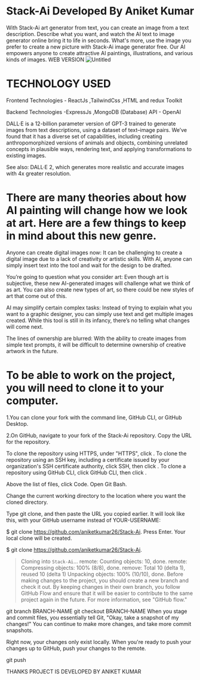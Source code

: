 # Stack-Ai Developed By Aniket Kumar 
With Stack-Ai  art generator from text, you can create an image from a text description. Describe what you want, and watch the AI text to image generator online bring it to life in seconds. What's more, use the image you prefer to create a new picture with Stack-Ai image generator free. Our AI empowers anyone to create attractive AI paintings, illustrations, and various kinds of images.
WEB VERSION 
![Untitled](https://user-images.githubusercontent.com/76788555/219976030-1ab06683-ac72-4a89-bcb6-faf40bc290f2.jpg)


# TECHNOLOGY USED 
Frontend Technologies - ReactJs ,TailwindCss ,HTML and redux Toolkit 

Backend Technologies -ExpressJs ,MongoDB (Database)
API - OpenAI

DALL·E is a 12-billion parameter version of GPT-3 trained to generate images from text descriptions, using a dataset of text–image pairs. We’ve found that it has a diverse set of capabilities, including creating anthropomorphized versions of animals and objects, combining unrelated concepts in plausible ways, rendering text, and applying transformations to existing images.

See also: DALL·E 2, which generates more realistic and accurate images with 4x greater resolution.
# There are many theories about how AI painting will change how we look at art. Here are a few things to keep in mind about this new genre.

Anyone can create digital images now: It can be challenging to create a digital image due to a lack of creativity or artistic skills. With AI, anyone can simply insert text into the tool and wait for the design to be drafted.

You’re going to question what you consider art: Even though art is subjective, these new AI-generated images will challenge what we think of as art. You can also create new types of art, so there could be new styles of art that come out of this.

AI may simplify certain complex tasks: Instead of trying to explain what you want to a graphic designer, you can simply use text and get multiple images created. While this tool is still in its infancy, there’s no telling what changes will come next.

The lines of ownership are blurred: With the ability to create images from simple text prompts, it will be difficult to determine ownership of creative artwork in the future.
# To be able to work on the project, you will need to clone it to your computer.

1.You can clone your fork with the command line, GitHub CLI, or GitHub Desktop.

2.On GitHub, navigate to your fork of the Stack-Ai repository.
Copy the URL for the repository.

To clone the repository using HTTPS, under "HTTPS", click .
To clone the repository using an SSH key, including a certificate issued by your organization's SSH certificate authority, click SSH, then click .
To clone a repository using GitHub CLI, click GitHub CLI, then click .


Above the list of files, click  Code.
Open Git Bash.

Change the current working directory to the location where you want the cloned directory.

Type git clone, and then paste the URL you copied earlier. It will look like this, with your GitHub username instead of YOUR-USERNAME:

$ git clone https://github.com/aniketkumar26/Stack-Ai.
Press Enter. Your local clone will be created.

$ git clone https://github.com/aniketkumar26/Stack-Ai.
> Cloning into `Stack-Ai`...
> remote: Counting objects: 10, done.
> remote: Compressing objects: 100% (8/8), done.
> remove: Total 10 (delta 1), reused 10 (delta 1)
> Unpacking objects: 100% (10/10), done.
> Before making changes to the project, you should create a new branch and check it out. By keeping changes in their own branch, you follow GitHub Flow and ensure that it will be easier to contribute to the same project again in the future. For more information, see "GitHub flow."

git branch BRANCH-NAME
git checkout BRANCH-NAME 
When you stage and commit files, you essentially tell Git, "Okay, take a snapshot of my changes!" You can continue to make more changes, and take more commit snapshots.

Right now, your changes only exist locally. When you're ready to push your changes up to GitHub, push your changes to the remote.

git push

THANKS PROJECT IS DEVELOPED BY ANIKET KUMAR 
